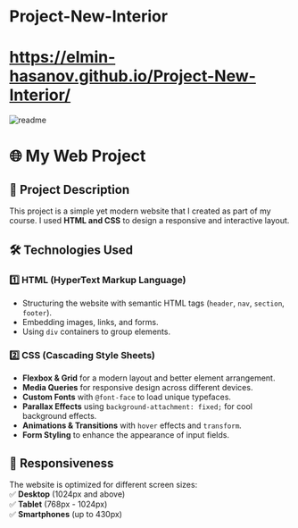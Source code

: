 # Project-New-Interior
# https://elmin-hasanov.github.io/Project-New-Interior/

![readme](https://github.com/user-attachments/assets/6f63f537-0f48-494a-ac39-5277c30f4c62)

# 🌐 My Web Project  

## 🚀 Project Description  
This project is a simple yet modern website that I created as part of my course. I used **HTML and CSS** to design a responsive and interactive layout.  

## 🛠️ Technologies Used  
### **1️⃣ HTML (HyperText Markup Language)**  
- Structuring the website with semantic HTML tags (`header`, `nav`, `section`, `footer`).  
- Embedding images, links, and forms.  
- Using `div` containers to group elements.  

### **2️⃣ CSS (Cascading Style Sheets)**  
- **Flexbox & Grid** for a modern layout and better element arrangement.  
- **Media Queries** for responsive design across different devices.  
- **Custom Fonts** with `@font-face` to load unique typefaces.  
- **Parallax Effects** using `background-attachment: fixed;` for cool background effects.  
- **Animations & Transitions** with `hover` effects and `transform`.  
- **Form Styling** to enhance the appearance of input fields.  

## 📱 Responsiveness  
The website is optimized for different screen sizes:  
✅ **Desktop** (1024px and above)  
✅ **Tablet** (768px - 1024px)  
✅ **Smartphones** (up to 430px)
